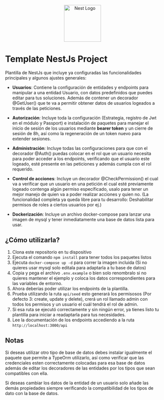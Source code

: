 <p align="center">
  <a href="http://nestjs.com/" target="blank"><img src="https://nestjs.com/img/logo-small.svg" width="120" alt="Nest Logo" /></a>
</p>

[circleci-image]: https://img.shields.io/circleci/build/github/nestjs/nest/master?token=abc123def456
[circleci-url]: https://circleci.com/gh/nestjs/nest

# Template NestJs Project
Plantilla de NestJs que incluye ya configuradas las funcionalidades principales y algunos ajustes generales:

- **Usuarios**: Contiene la configuración de entidades y endpoints para manipular a una entidad Usuario, con datos predefinidos que puedes editar para tus soluciones. Además de contener un decorador @GetUser() que te va a permitir obtener datos de usuarios logeados a través de las peticiones.

- **Autorización**: Incluye toda la configuración (Estrategia, registro de Jwt en el módulo y Passport) e instalación de paquetes para manejar el inicio de sesión de los usuarios mediante **bearer token** y un cierre de sesión de 8h, así como la regeneración de un token nuevo para extender sesiones.

- **Administración**: Incluye todas las configuraciones para que con el decorador @Auth() puedas colocar en el rol que un usuario necesita para poder acceder a los endpoints, verificando que el usuario este logeado, esté presente en las peticiones y además cumpla con el rol requerido.

- **Control de acciones**: Incluye un decorador @CheckPermission() el cual va a verificar que un usuario en una petición el cual esté previamente logeado contenga algún permiso específicado, usalo para tener un mejor manejo de quien va a poder realizar acciones y quien no. (La funcionalidad completa ya queda libre para tu desarrollo: Deshabilitar permisos de roles a ciertos usuarios por ej.)

- **Dockerización**: Incluye un archivo docker-compose para lanzar una imagen de mysql y tener inmediatamente una base de datos lista para usar.

## ¿Cómo utilizarla?
1. Clona este repositorio en tu dispositivo
2. Ejecuta el comando `npm install` para tener todos los paquetes listos
3. Ejecuta `docker-compose up -d` para correr la imagen incluida (Si no quieres usar mysql solo editala para adaptarla a tu base de datos)
4. Copia y pega el archivo `.env.example` o bien solo renombralo si no quieres mantener el ejemplo y coloca los datos correspondientes para las variables de entorno.
5. Ahora deberías poder utilizar los endpoints de la plantilla.
6. Prueba utilizando la ruta `api/seed` esto generará los permisosos (Por defecto 3: create, update y delete), crerá un rol llamado admin con todos los permisos y un usuario el cuál tendrá el rol de admin.
7. Si esa ruta se ejecutó correctamente y sin ningún error, ya tienes listo tu plantilla para iniciar a readaptarla para tus necesidades.
8. Lee la documentación de los endpoints accediendo a la ruta `http://localhost:3000/api`

## Notas
Si deseas utilizar otro tipo de base de datos debes instalar igualmente el paquete que permite a TypeOrm utilizarlo, así como verificar que las credenciales esten correctamente colocadas para esa base de datos además de editar los decoradores de las entidades por los tipos que sean compatibles con ella.

Si deseas cambiar los datos de la entidad de un usuario solo añade las demás propiedades siempre verificando la compatibilidad de los tipos de dato con la base de datos.

